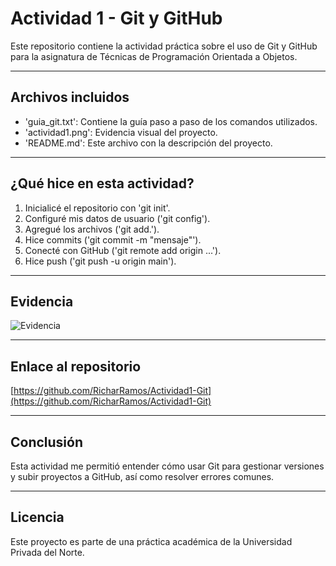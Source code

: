 # Actividad 1 - Git y GitHub

Este repositorio contiene la actividad práctica sobre el uso de Git y GitHub para la asignatura de Técnicas de Programación Orientada a Objetos.

---

## Archivos incluidos

- 'guia_git.txt': Contiene la guía paso a paso de los comandos utilizados.
- 'actividad1.png': Evidencia visual del proyecto.
- 'README.md': Este archivo con la descripción del proyecto.

---

## ¿Qué hice en esta actividad?

1. Inicialicé el repositorio con 'git init'.
2. Configuré mis datos de usuario ('git config').
3. Agregué los archivos ('git add.').
4. Hice commits ('git commit -m "mensaje"').
5. Conecté con GitHub ('git remote add origin ...').
6. Hice push ('git push -u origin main').

---

## Evidencia

![Evidencia](actividad1.png)

---

## Enlace al repositorio

[https://github.com/RicharRamos/Actividad1-Git](https://github.com/RicharRamos/Actividad1-Git)

---

## Conclusión

Esta actividad me permitió entender cómo usar Git para gestionar versiones y subir proyectos a GitHub, así como resolver errores comunes.

---

## Licencia

Este proyecto es parte de una práctica académica de la Universidad Privada del Norte.
